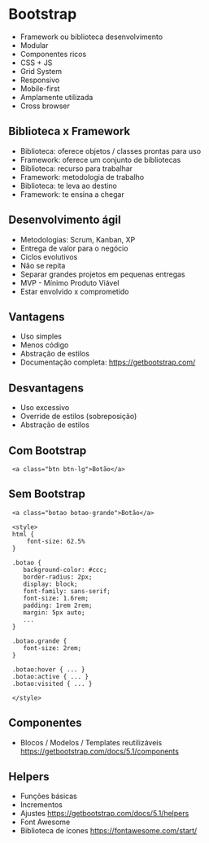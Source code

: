 # Bootstrap

- Framework ou biblioteca desenvolvimento
- Modular
- Componentes ricos
- CSS + JS
- Grid System
- Responsivo
- Mobile-first
- Amplamente utilizada
- Cross browser

## Biblioteca x Framework

- Biblioteca: oferece objetos / classes prontas para uso
- Framework: oferece um conjunto de bibliotecas
- Biblioteca: recurso para trabalhar
- Framework: metodologia de trabalho
- Biblioteca: te leva ao destino
- Framework: te ensina a chegar

## Desenvolvimento ágil

- Metodologias: Scrum, Kanban, XP
- Entrega de valor para o negócio
- Ciclos evolutivos
- Não se repita
- Separar grandes projetos em pequenas entregas
- MVP - Mínimo Produto Viável
- Estar envolvido x comprometido

## Vantagens

- Uso simples
- Menos código
- Abstração de estilos
- Documentação completa: https://getbootstrap.com/

## Desvantagens

- Uso excessivo
- Override de estilos (sobreposição)
- Abstração de estilos

## Com Bootstrap

```
 <a class="btn btn-lg">Botão</a>
```


## Sem Bootstrap

```
 <a class="botao botao-grande">Botão</a>

 <style>
 html {
     font-size: 62.5% 
 }

 .botao {
    background-color: #ccc; 
    border-radius: 2px; 
    display: block;
    font-family: sans-serif;
    font-size: 1.6rem;
    padding: 1rem 2rem;
    margin: 5px auto;
    ...
 }

 .botao.grande {
    font-size: 2rem;
 }

 .botao:hover { ... }
 .botao:active { ... }
 .botao:visited { ... }
 
 </style>
 ```

## Componentes

- Blocos / Modelos / Templates reutilizáveis https://getbootstrap.com/docs/5.1/components

## Helpers

- Funções básicas
- Incrementos
- Ajustes https://getbootstrap.com/docs/5.1/helpers
- Font Awesome
- Biblioteca de ícones https://fontawesome.com/start/
